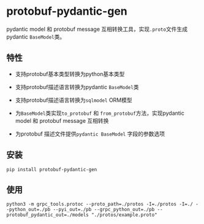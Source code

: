 # protobuf-pydantic-gen

pydantic model 和 protobuf message 互相转换工具，实现`.proto`文件生成pydantic `BaseModel`类。

## 特性

- 支持protobuf基本类型转换为python基本类型

- 支持protobuf描述语言转换为pydantic `BaseModel`类

- 支持protobuf描述语言转换为`sqlmodel` ORM模型

- 为`BaseModel`类实现`to_protobuf` 和 `from_protobuf`方法，实现pydantic model 和 protobuf message 互相转换

- 为protobuf 描述文件提供`pydantic BaseModel` 字段的参数选项

## 安装

```shell
pip install protobuf-pydantic-gen
```

## 使用
    
```shell
python3 -m grpc_tools.protoc --proto_path=./protos -I=./protos -I=./ --python_out=./pb --pyi_out=./pb --grpc_python_out=./pb --protobuf_pydantic_out=./models "./protos/example.proto"
```


